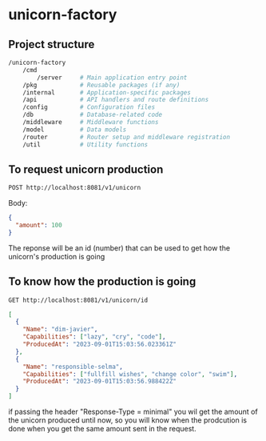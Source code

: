 # unicorn-factory

## Project structure

```bash
/unicorn-factory
    /cmd
        /server     # Main application entry point
    /pkg            # Reusable packages (if any)
    /internal       # Application-specific packages
    /api            # API handlers and route definitions
    /config         # Configuration files
    /db             # Database-related code
    /middleware     # Middleware functions
    /model          # Data models
    /router         # Router setup and middleware registration
    /util           # Utility functions
```

## To request unicorn production

```bash
POST http://localhost:8081/v1/unicorn
```

Body:

```json
{
  "amount": 100
}
```

The reponse will be an id (number) that can be used to get how the unicorn's production is going

## To know how the production is going

```bash
GET http://localhost:8081/v1/unicorn/id
```

```json
[
  {
    "Name": "dim-javier",
    "Capabilities": ["lazy", "cry", "code"],
    "ProducedAt": "2023-09-01T15:03:56.023361Z"
  },
  {
    "Name": "responsible-selma",
    "Capabilities": ["fullfill wishes", "change color", "swim"],
    "ProducedAt": "2023-09-01T15:03:56.988422Z"
  }
]
```

if passing the header "Response-Type = minimal" you wil get the amount of the unicorn produced until now, so you will know when the prodcution is done when you get the same amount sent in the request.
